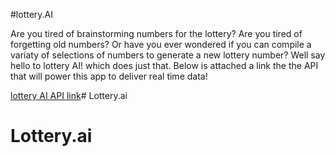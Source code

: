 #lottery.AI

Are you tired of brainstorming numbers for the lottery? Are you tired of forgetting old numbers? Or have you ever wondered if you can compile a variaty of selections of numbers to generate a new lottery number? Well say hello to lottery AI! which does just that. Below is attached a link the the API that will power this app to deliver real time data!


[lottery AI API link](https://fungenerators.com/api/lottery/)# Lottery.ai
# Lottery.ai
